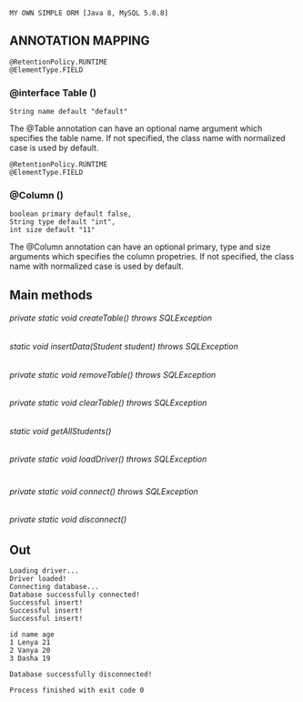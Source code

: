     MY OWN SIMPLE ORM [Java 8, MySQL 5.0.8]

## ANNOTATION MAPPING

    @RetentionPolicy.RUNTIME
    @ElementType.FIELD
### @interface Table ()
    String name default "default"
The @Table annotation can have an optional name argument which specifies the table name. If not specified, the class name with normalized case is used by default.
    
    @RetentionPolicy.RUNTIME
    @ElementType.FIELD
### @Column ()
    boolean primary default false, 
    String type default "int", 
    int size default "11"

The @Column annotation can have an optional primary, type and size arguments which specifies the column propetries. If not specified, the class name with normalized case is used by default.

## Main methods 
###### private static void createTable() throws SQLException 
###### static void insertData(Student student) throws SQLException 
###### private static void removeTable() throws SQLException
###### private static void clearTable() throws SQLException
###### static void getAllStudents()
###### private static void loadDriver() throws SQLException
#
###### private static void connect() throws SQLException
###### private static void disconnect()



## Out

    Loading driver...
    Driver loaded!
    Connecting database...
    Database successfully connected!
    Successful insert!
    Successful insert!
    Successful insert!

    id name age
    1 Lenya 21
    2 Vanya 20
    3 Dasha 19

    Database successfully disconnected!

    Process finished with exit code 0
